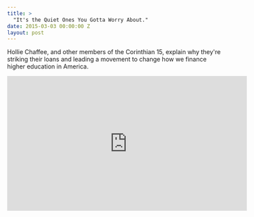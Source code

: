 ```yaml
---
title: >
  "It's the Quiet Ones You Gotta Worry About."
date: 2015-03-03 00:00:00 Z
layout: post
---
```


Hollie Chaffee, and other members of the Corinthian 15, explain why they're striking their loans and leading a movement to change how we finance higher education in America. 

<iframe width="560" height="315" src="https://www.youtube.com/embed/xNd3yxopCio" frameborder="0" allowfullscreen></iframe>